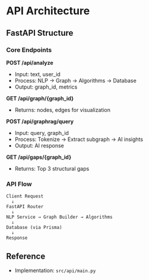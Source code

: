 # API Architecture

## FastAPI Structure

### Core Endpoints

**POST /api/analyze**
- Input: text, user_id
- Process: NLP → Graph → Algorithms → Database
- Output: graph_id, metrics

**GET /api/graph/{graph_id}**
- Returns: nodes, edges for visualization

**POST /api/graphrag/query**
- Input: query, graph_id
- Process: Tokenize → Extract subgraph → AI insights
- Output: AI response

**GET /api/gaps/{graph_id}**
- Returns: Top 3 structural gaps

### API Flow

```
Client Request
  ↓
FastAPI Router
  ↓
NLP Service → Graph Builder → Algorithms
  ↓
Database (via Prisma)
  ↓
Response
```

## Reference

- Implementation: `src/api/main.py`